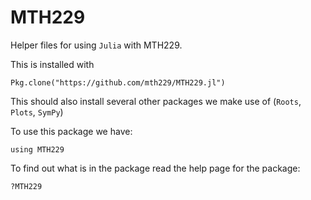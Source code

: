 # MTH229

Helper files for using `Julia` with MTH229.

This is installed with

```
Pkg.clone("https://github.com/mth229/MTH229.jl")
```

This should also install several other packages we make use of (`Roots`, `Plots`, `SymPy`)


To use this package we have:

```
using MTH229
```

To find out what is in the package read the help page for the package:

```
?MTH229
```
